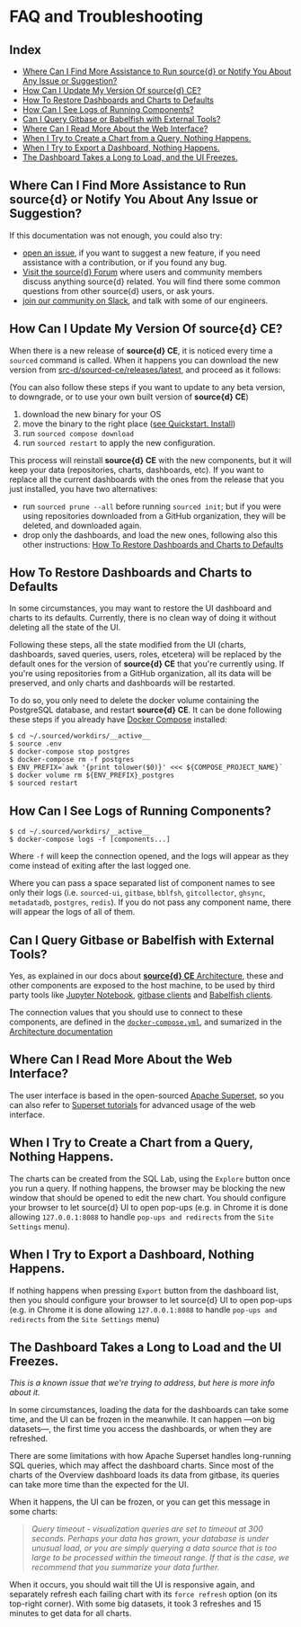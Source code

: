 # FAQ and Troubleshooting

## Index

- [Where Can I Find More Assistance to Run source{d} or Notify You About Any Issue or Suggestion?](#where-can-i-find-more-assistance-to-run-source-d-or-notify-you-about-any-issue-or-suggestion)
- [How Can I Update My Version Of source{d} CE?](#how-can-i-update-my-version-of-source-d-ce)
- [How To Restore Dashboards and Charts to Defaults](#how-to-restore-dashboards-and-charts-to-defaults)
- [How Can I See Logs of Running Components?](#how-can-i-see-logs-of-running-components)
- [Can I Query Gitbase or Babelfish with External Tools?](#can-i-query-gitbase-or-babelfish-with-external-tools)
- [Where Can I Read More About the Web Interface?](#where-can-i-read-more-about-the-web-interface)
- [When I Try to Create a Chart from a Query, Nothing Happens.](#when-i-try-to-create-a-chart-from-a-query-nothing-happens)
- [When I Try to Export a Dashboard, Nothing Happens.](#when-i-try-to-export-a-dashboard-nothing-happens)
- [The Dashboard Takes a Long to Load, and the UI Freezes.](#the-dashboard-takes-a-long-to-load-and-the-ui-freezes)


## Where Can I Find More Assistance to Run source{d} or Notify You About Any Issue or Suggestion?

If this documentation was not enough, you could also try:

* [open an issue](https://github.com/src-d/sourced-ce/issues), if you want to
suggest a new feature, if you need assistance with a contribution, or if you
found any bug.
* [Visit the source{d} Forum](https://forum.sourced.tech) where users and community
members discuss anything source{d} related. You will find there some common questions
from other source{d} users, or ask yours.
* [join our community on Slack](https://sourced-community.slack.com/join/shared_invite/enQtMjc4Njk5MzEyNzM2LTFjNzY4NjEwZGEwMzRiNTM4MzRlMzQ4MmIzZjkwZmZlM2NjODUxZmJjNDI1OTcxNDAyMmZlNmFjODZlNTg0YWM),
and talk with some of our engineers.


## How Can I Update My Version Of source{d} CE?

When there is a new release of **source{d} CE**, it is noticed every time a `sourced`
command is called. When it happens you can download the new version from
[src-d/sourced-ce/releases/latest](https://github.com/src-d/sourced-ce/releases/latest),
and proceed as it follows:

(You can also follow these steps if you want to update to any beta version, to
downgrade, or to use your own built version of **source{d} CE**)

1. download the new binary for your OS
1. move the binary to the right place ([see Quickstart. Install](quickstart/2-install-sourced.md))
1. run `sourced compose download`
1. run `sourced restart` to apply the new configuration.

This process will reinstall **source{d} CE** with the new components, but it will
keep your data (repositories, charts, dashboards, etc). If you want to replace
all the current dashboards with the ones from the release that you just installed,
you have two alternatives:

- run `sourced prune --all` before running `sourced init`; but if you were using
repositories downloaded from a GitHub organization, they will be deleted, and
downloaded again.
- drop only the dashboards, and load the new ones, following also this other
instructions: [How To Restore Dashboards and Charts to Defaults](#how-to-restore-dashboards-and-charts-to-defaults)


## How To Restore Dashboards and Charts to Defaults

In some circumstances, you may want to restore the UI dashboard and charts to
its defaults. Currently, there is no clean way of doing it without deleting all
the state of the UI.

Following these steps, all the state modified from the UI (charts, dashboards,
saved queries, users, roles, etcetera) will be replaced by the default ones for
the version of **source{d} CE** that you're currently using. If you're using
repositories from a GitHub organization, all its data will be preserved, and only
charts and dashboards will be restarted.

To do so, you only need to delete the docker volume containing the PostgreSQL
database, and restart **source{d} CE**. It can be done following these steps if
you already have [Docker Compose](https://docs.docker.com/compose/) installed:

```shell
$ cd ~/.sourced/workdirs/__active__
$ source .env
$ docker-compose stop postgres
$ docker-compose rm -f postgres
$ ENV_PREFIX=`awk '{print tolower($0)}' <<< ${COMPOSE_PROJECT_NAME}`
$ docker volume rm ${ENV_PREFIX}_postgres
$ sourced restart
```


## How Can I See Logs of Running Components?

```shell
$ cd ~/.sourced/workdirs/__active__
$ docker-compose logs -f [components...]
```

Where `-f` will keep the connection opened, and the logs will appear as they come
instead of exiting after the last logged one.

Where you can pass a space separated list of component names to see only their
logs (i.e. `sourced-ui`, `gitbase`, `bblfsh`, `gitcollector`, `ghsync`, `metadatadb`, `postgres`, `redis`).
If you do not pass any component name, there will appear the logs of all of them.


## Can I Query Gitbase or Babelfish with External Tools?

Yes, as explained in our docs about [**source{d} CE** Architecture](./architecture.md#docker-networking),
these and other components are exposed to the host machine, to be used by third
party tools like [Jupyter Notebook](https://jupyter.org/),
[gitbase clients](https://docs.sourced.tech/gitbase/using-gitbase/supported-clients)
and [Babelfish clients](https://docs.sourced.tech/babelfish/using-babelfish/clients).

The connection values that you should use to connect to these components, are
defined in the [`docker-compose.yml`](../docker-compose.yml), and sumarized in
the [Architecture documentation](./architecture.md#docker-networking)


## Where Can I Read More About the Web Interface?

The user interface is based in the open-sourced [Apache Superset](http://superset.apache.org),
so you can also refer to [Superset tutorials](http://superset.apache.org/tutorial.html)
for advanced usage of the web interface.


## When I Try to Create a Chart from a Query, Nothing Happens.

The charts can be created from the SQL Lab, using the `Explore` button once you
run a query. If nothing happens, the browser may be blocking the new window that
should be opened to edit the new chart. You should configure your browser to let
source{d} UI to open pop-ups (e.g. in Chrome it is done allowing `127.0.0.1:8088`
to handle `pop-ups and redirects` from the `Site Settings` menu).


## When I Try to Export a Dashboard, Nothing Happens.

If nothing happens when pressing `Export` button from the dashboard list, then
you should configure your browser to let source{d} UI to open pop-ups (e.g. in
Chrome it is done allowing `127.0.0.1:8088` to handle `pop-ups and redirects`
from the `Site Settings` menu)


## The Dashboard Takes a Long to Load and the UI Freezes.

_This is a known issue that we're trying to address, but here is more info about it._

In some circumstances, loading the data for the dashboards can take some time,
and the UI can be frozen in the meanwhile. It can happen &mdash;on big datasets&mdash;,
the first time you access the dashboards, or when they are refreshed.

There are some limitations with how Apache Superset handles long-running SQL
queries, which may affect the dashboard charts. Since most of the charts of the
Overview dashboard loads its data from gitbase, its queries can take more time
than the expected for the UI.

When it happens, the UI can be frozen, or you can get this message in some charts:
>_Query timeout - visualization queries are set to timeout at 300 seconds.
Perhaps your data has grown, your database is under unusual load, or you are
simply querying a data source that is too large to be processed within the timeout
range. If that is the case, we recommend that you summarize your data further._

When it occurs, you should wait till the UI is responsive again, and separately
refresh each failing chart with its `force refresh` option (on its top-right corner).
With some big datasets, it took 3 refreshes and 15 minutes to get data for all charts.
